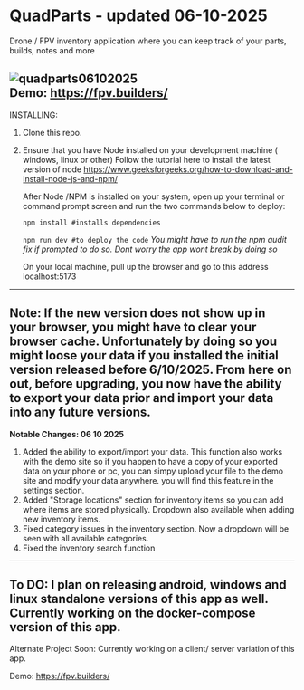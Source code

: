 # QuadParts - updated 06-10-2025 

Drone / FPV inventory application where you can keep track of your parts, builds, notes and more

![quadparts06102025](https://github.com/user-attachments/assets/e92889c4-d31a-459c-9575-65d1cc65e361)
<BR>
Demo: https://fpv.builders/
---

INSTALLING:
1. Clone this repo.
2. Ensure that you have Node installed on your development machine ( windows, linux or other)
   Follow the tutorial here to install the latest version of node https://www.geeksforgeeks.org/how-to-download-and-install-node-js-and-npm/

   After Node /NPM  is installed on your system, open up your terminal or command prompt screen and run the two commands below to deploy:
   
   <code>npm install  #installs dependencies</code>

   <code>npm run dev  #to deploy the code</code>
   <i> You might have to run the npm audit fix if prompted to do so. Dont worry the app wont break by doing so</i>

   On your local machine, pull up the browser and go to this address localhost:5173
---
   <b>Note:</b> If the new version does not show up in your browser, you might have to clear your browser cache.
    Unfortunately by doing so you might loose your data if you installed the initial version released before 6/10/2025.
    From here on out, before upgrading, you now have the ability to export your data prior and import your data into
    any future versions.
---
   <b>Notable Changes: 06 10 2025</b>
   1. Added the ability to export/import your data. This function also works with the demo site so if you happen to have a copy of your
   exported data on your phone or pc, you can simpy upload your file to the demo site and modify your data anywhere. you will find this feature
   in the settings section.
   3. Added "Storage locations" section for inventory items so you can add where items are stored physically. Dropdown also available when adding
      new inventory items.
   4. Fixed category issues in the inventory section. Now a dropdown will be seen with all available categories.
   5. Fixed the inventory search function
---
   To DO:
   I plan on releasing android, windows and linux standalone versions of this app as well. 
  Currently working on the docker-compose version of this app.
---

   Alternate Project Soon: Currently working on a client/ server variation of this app. 

Demo: https://fpv.builders/
